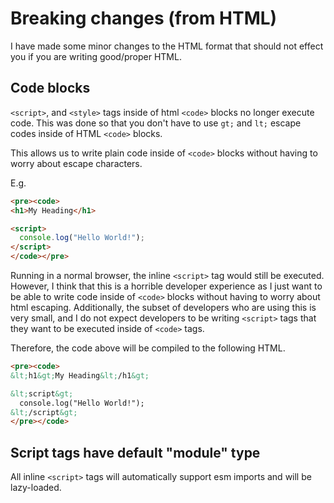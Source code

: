 # Breaking changes (from HTML)

I have made some minor changes to the HTML format that should not effect you if
you are writing good/proper HTML.

## Code blocks

`<script>`, and `<style>` tags inside of html `<code>` blocks no longer
execute code.
This was done so that you don't have to use `gt;` and `lt;` escape codes inside
of HTML `<code>` blocks.

This allows us to write plain code inside of `<code>` blocks without having to
worry about escape characters.

E.g.

```html
<pre><code>
<h1>My Heading</h1>

<script>
  console.log("Hello World!");
</script>
</code></pre>
```

Running in a normal browser, the inline `<script>` tag would still be executed.
However, I think that this is a horrible developer experience as I just want to
be able to write code inside of `<code>` blocks without having to worry about
html escaping.
Additionally, the subset of developers who are using this is very small, and
I do not expect developers to be writing `<script>` tags that they want to be
executed inside of `<code>` tags.

Therefore, the code above will be compiled to the following HTML.

```html
<pre><code>
&lt;h1&gt;My Heading&lt;/h1&gt;

&lt;script&gt;
  console.log("Hello World!");
&lt;/script&gt;
</pre></code>
```

## Script tags have default "module" type

All inline `<script>` tags will automatically support esm imports and will be
lazy-loaded.
